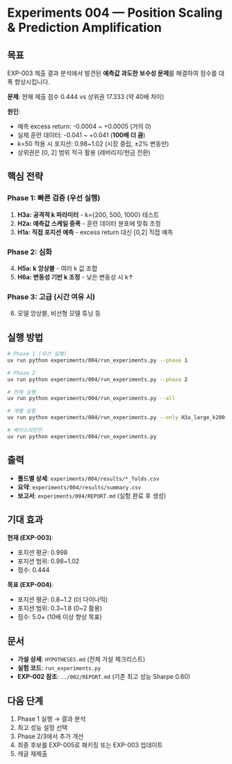 # Experiments 004 — Position Scaling & Prediction Amplification

## 목표
EXP-003 제출 결과 분석에서 발견된 **예측값 과도한 보수성 문제**를 해결하여 점수를 대폭 향상시킵니다.

**문제**: 현재 제출 점수 0.444 vs 상위권 17.333 (약 40배 차이)

**원인**:
- 예측 excess return: -0.0004 ~ +0.0005 (거의 0)
- 실제 훈련 데이터: -0.041 ~ +0.041 (**100배 더 큼**)
- k=50 적용 시 포지션: 0.98~1.02 (시장 중립, ±2% 변동만)
- 상위권은 [0, 2] 범위 적극 활용 (레버리지/현금 전환)

## 핵심 전략

### Phase 1: 빠른 검증 (우선 실행)
1. **H3a: 공격적 k 파라미터** - k={200, 500, 1000} 테스트
2. **H2a: 예측값 스케일 증폭** - 훈련 데이터 분포에 맞춰 조정
3. **H1a: 직접 포지션 예측** - excess return 대신 [0,2] 직접 예측

### Phase 2: 심화
4. **H5a: k 앙상블** - 여러 k 값 조합
5. **H6a: 변동성 기반 k 조정** - 낮은 변동성 시 k↑

### Phase 3: 고급 (시간 여유 시)
6. 모델 앙상블, 비선형 모델 튜닝 등

## 실행 방법

```bash
# Phase 1 (우선 실행)
uv run python experiments/004/run_experiments.py --phase 1

# Phase 2
uv run python experiments/004/run_experiments.py --phase 2

# 전체 실행
uv run python experiments/004/run_experiments.py --all

# 개별 실험
uv run python experiments/004/run_experiments.py --only H3a_large_k200 H3a_large_k500

# 베이스라인만
uv run python experiments/004/run_experiments.py
```

## 출력

- **폴드별 상세**: `experiments/004/results/*_folds.csv`
- **요약**: `experiments/004/results/summary.csv`
- **보고서**: `experiments/004/REPORT.md` (실험 완료 후 생성)

## 기대 효과

**현재 (EXP-003)**:
- 포지션 평균: 0.998
- 포지션 범위: 0.98~1.02
- 점수: 0.444

**목표 (EXP-004)**:
- 포지션 평균: 0.8~1.2 (더 다이나믹)
- 포지션 범위: 0.3~1.8 (0~2 활용)
- 점수: 5.0+ (10배 이상 향상 목표)

## 문서

- **가설 상세**: `HYPOTHESES.md` (전체 가설 체크리스트)
- **실험 코드**: `run_experiments.py`
- **EXP-002 참조**: `../002/REPORT.md` (기존 최고 성능 Sharpe 0.60)

## 다음 단계

1. Phase 1 실행 → 결과 분석
2. 최고 성능 설정 선택
3. Phase 2/3에서 추가 개선
4. 최종 후보를 EXP-005로 패키징 또는 EXP-003 업데이트
5. 캐글 재제출
